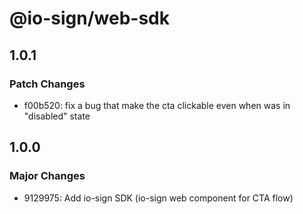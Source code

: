 # @io-sign/web-sdk

## 1.0.1

### Patch Changes

- f00b520: fix a bug that make the cta clickable even when was in "disabled" state

## 1.0.0

### Major Changes

- 9129975: Add io-sign SDK (io-sign web component for CTA flow)
